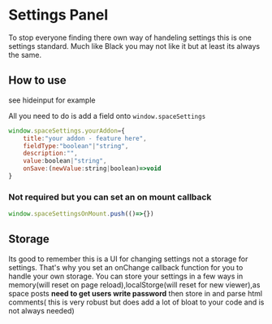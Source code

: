 # Settings Panel
To stop everyone finding there own way of handeling settings this is one settings standard.
Much like Black you may not like it but at least its always the same.

## How to use
see hideinput for example

All you need to do is add a field onto `window.spaceSettings`
```js
window.spaceSettings.yourAddon={
    title:"your addon - feature here",
    fieldType:"boolean"|"string",
    description:"",
    value:boolean|"string",
    onSave:(newValue:string|boolean)=>void
}

```
### Not required but you can set an on mount callback
```js
window.spaceSettingsOnMount.push(()=>{})
```
## Storage
Its good to remember this is a UI for changing settings not a storage for settings.
That's why you set an onChange callback function for you to handle your own storage.
You can store your settings in a few ways in memory(will reset on page reload),localStorge(will reset for new viewer),as space posts **need to get users write password** then store in and parse html comments( this is very robust but does add a lot of bloat to your code and is not always needed)

